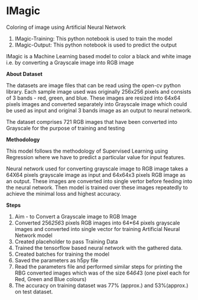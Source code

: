 # IMagic
Coloring of image using Artificial Neural Network

1. IMagic-Training: This python notebook is used to train the model<br>
2. IMagic-Output: This python notebook is used to predict the output


IMagic is a Machine Learning based model to color a black and white image i.e. by converting a Grayscale image into RGB image



**About Dataset**

The datasets are image files that can be read using the open-cv python library. Each sample image used was originally 256x256 pixels and consists of 3 bands - red, green, and blue. These images are resized into 64x64 pixels images and converted separately into Grayscale image which could be used as input and original 3 bands image as an output to neural network.

The dataset comprises 721 RGB images that have been converted into Grayscale for the purpose of training and testing



**Methodology**

This model follows the methodology of Supervised Learning using Regression where we have to predict a particular value for input features.

Neural network used for converting grayscale image to RGB image takes a 64X64 pixels grayscale image as input and 64x64x3 pixels RGB image as an output. These images are converted into single vertor before feeding into the neural network. Then model is trained over these images repeatedly to achieve the minimal loss and highest accuracy.



**Steps**

1. Aim - to Convert a Grayscale image to RGB Image 
2. Converted 256*256*3 pixels RGB images into 64*64 pixels grayscale images and converted into single vector for training Artificial Neural Network model
3. Created placeholder to pass Training Data
4. Trained the tensorflow based neural network with the gathered data.
5. Created batches for training the model
6. Saved the parameters as h5py file
7. Read the parameters file and performed similar steps for printing the RBG converted images which was of the size 64*64*3 (one pixel each for Red, Green and Blue colours) 
8. The accuracy on training dataset was 77% (approx.) and 53%(approx.) on test dataset.
